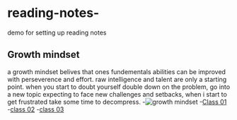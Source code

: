 # reading-notes-
demo for setting up reading notes
## Growth mindset
a growth mindset belives that ones fundementals abilities can be improved with perseverence and effort. raw intelligence and talent are only a starting point.
when you start to doubt yourself double down on the problem, go into a new topic expecting to face new challenges and setbacks, when i start to get frustrated take some time to decompress.
-![growth mindset](https://sites.dartmouth.edu/learning/files/2017/05/Growth-Mindset_Copyright-Big-Change1.jpg)
-[Class 01](class-01.md)
-[class 02](Class-02.md)
-[class 03](Class-03.md)
